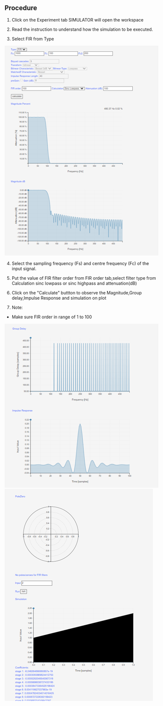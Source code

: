## Procedure


1. Click on the Experiment tab SIMULATOR will open the workspace
                              
2. Read the instruction to understand how the simulation to be executed.

3. Select FIR from Type

<img src="images/exp8_1.png"  />


4. Select the sampling frequency (Fs) and centre frequency (Fc) of the input signal.
                            
5. Put the value of FIR filter order from FIR order tab,select filter type from Calculation sinc lowpass or sinc highpass and attenuation(dB)          
                            
6. Click on the "Calculate" buttton to observe the Magnitude,Group delay,Impulse Response and simulation on plot                  
                        
7. Note:                       
- Make sure FIR order in range of 1 to 100

<img src="images/exp8_2.png"  />

<img src="images/exp8_3.png"  />

                            
